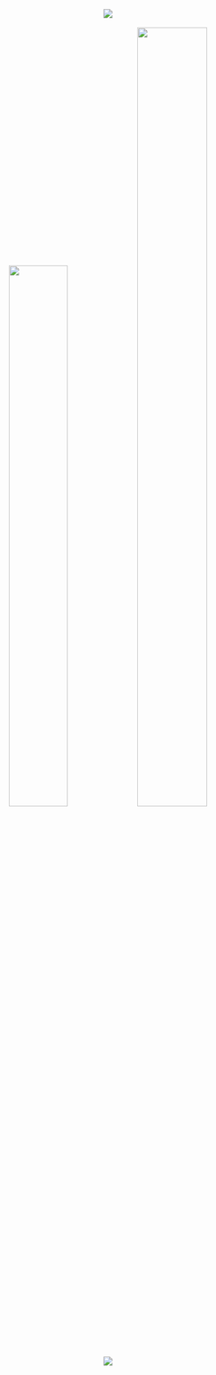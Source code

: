 
<div align="center"><a href="mailto:sambhavsaxena02@outlook.com"><img src="https://img.shields.io/badge/Microsoft_Outlook-0078D4?style=for-the-badge&logo=microsoft-outlook&logoColor=white"></a></div>  

<br/>


<div align="center"><img style="width: 46%; height: 50%;" src="https://github-readme-stats.vercel.app/api?username=sambhavsaxena&theme=dark&count_private=true&show_icons=truehow_icons=true&hide_border=true"><img style="width: 50%; height: 60%;" src="https://github-readme-streak-stats.herokuapp.com/?user=sambhavsaxena&theme=dark&hide_border=true"></div>

<br/>
<div align="center"><img src="https://github-readme-activity-graph.cyclic.app/graph?username=sambhavsaxena&bg_color=000000&color=f8e45c&line=dc8add&point=ffffff&area=true&hide_border=true"></div>


